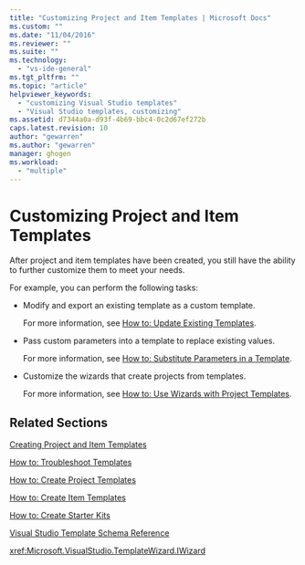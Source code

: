 ```yaml
---
title: "Customizing Project and Item Templates | Microsoft Docs"
ms.custom: ""
ms.date: "11/04/2016"
ms.reviewer: ""
ms.suite: ""
ms.technology: 
  - "vs-ide-general"
ms.tgt_pltfrm: ""
ms.topic: "article"
helpviewer_keywords: 
  - "customizing Visual Studio templates"
  - "Visual Studio templates, customizing"
ms.assetid: d7344a0a-d93f-4b69-bbc4-0c2d67ef272b
caps.latest.revision: 10
author: "gewarren"
ms.author: "gewarren"
manager: ghogen
ms.workload: 
  - "multiple"
---
```

# Customizing Project and Item Templates
After project and item templates have been created, you still have the ability to further customize them to meet your needs.  
  
 For example, you can perform the following tasks:  
  
-   Modify and export an existing template as a custom template.  
  
     For more information, see [How to: Update Existing Templates](../ide/how-to-update-existing-templates.md).  
  
-   Pass custom parameters into a template to replace existing values.  
  
     For more information, see [How to: Substitute Parameters in a Template](../ide/how-to-substitute-parameters-in-a-template.md).  
  
-   Customize the wizards that create projects from templates.  
  
     For more information, see [How to: Use Wizards with Project Templates](../extensibility/how-to-use-wizards-with-project-templates.md).  
  
## Related Sections  
 [Creating Project and Item Templates](../ide/creating-project-and-item-templates.md)  
  
 [How to: Troubleshoot Templates](../ide/how-to-troubleshoot-templates.md)  
  
 [How to: Create Project Templates](../ide/how-to-create-project-templates.md)  
  
 [How to: Create Item Templates](../ide/how-to-create-item-templates.md)  
  
 [How to: Create Starter Kits](../ide/how-to-create-starter-kits.md)  
  
 [Visual Studio Template Schema Reference](../extensibility/visual-studio-template-schema-reference.md)  
  
 <xref:Microsoft.VisualStudio.TemplateWizard.IWizard>